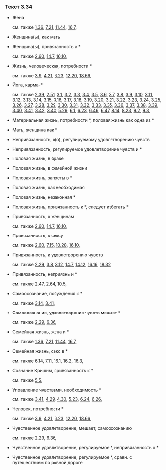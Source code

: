 ### Текст 3.34
	
- Жена

	см. также  [1.36](../01/0136.md),  [7.21](../07/0721.md),  [11.44](../11/1144.md),  [16.7](../16/1607.md), 
	
- Женщина(ы), как мать

	
- Женщина(ы), привязанность к \*

	см. также  [2.60](../02/0260.md),  [14.7](../14/1407.md),  [16.10](../16/1610.md), 
	
- Жизнь, человеческая, потребности \*

	см. также  [3.9](../03/0309.md),  [4.21](../04/0421.md),  [6.23](../06/0623.md),  [12.20](../12/1220.md),  [18.66](../18/1866.md), 
	
- Йога, карма-\*

	см. также  [2.39](../02/0239.md),  [2.51](../02/0251.md),  [3.1](../03/0301.md),  [3.2](../03/0302.md),  [3.3](../03/0303.md),  [3.4](../03/0304.md),  [3.5](../03/0305.md),  [3.6](../03/0306.md),  [3.7](../03/0307.md),  [3.8](../03/0308.md),  [3.9](../03/0309.md),  [3.10](../03/0310.md),  [3.11](../03/0311.md),  [3.12](../03/0312.md),  [3.13](../03/0313.md),  [3.14](../03/0314.md),  [3.15](../03/0315.md),  [3.16](../03/0316.md),  [3.17](../03/0317.md),  [3.18](../03/0318.md),  [3.19](../03/0319.md),  [3.20](../03/0320.md),  [3.21](../03/0321.md),  [3.22](../03/0322.md),  [3.23](../03/0323.md),  [3.24](../03/0324.md),  [3.25](../03/0325.md),  [3.26](../03/0326.md),  [3.27](../03/0327.md),  [3.28](../03/0328.md),  [3.29](../03/0329.md),  [3.30](../03/0330.md),  [3.31](../03/0331.md),  [3.32](../03/0332.md),  [3.33](../03/0333.md),  [3.35](../03/0335.md),  [3.36](../03/0336.md),  [3.37](../03/0337.md),  [3.38](../03/0338.md),  [3.39](../03/0339.md),  [3.40](../03/0340.md),  [3.41](../03/0341.md),  [3.42](../03/0342.md),  [3.43](../03/0343.md),  [5.29](../05/0529.md),  [6.1](../06/0601.md),  [6.23](../06/0623.md),  [6.46](../06/0646.md),  [6.47](../06/0647.md),  [8.14](../08/0814.md),  [8.23](../08/0823.md),  [9.2](../09/0902.md),  [9.3](../09/0903.md), 
	
- Материальная жизнь, потребности \*, половая жизнь как одна из \*

	
- Мать, женщина как \*

	
- Непривязанность, к(о), регулируемому удовлетворению чувств

	
- Непривязанность, регулируемое удовлетворение чувств и \*

	
- Половая жизнь, в браке

	
- Половая жизнь, в семейной жизни

	
- Половая жизнь, запреты в \*

	
- Половая жизнь, как необходимая

	
- Половая жизнь, незаконная \*

	
- Половая жизнь, привязанность к \*, следует избегать \*

	
- Привязанность, к женщинам

	см. также  [2.60](../02/0260.md),  [14.7](../14/1407.md),  [16.10](../16/1610.md), 
	
- Привязанность, к сексу

	см. также  [2.60](../02/0260.md),  [7.15](../07/0715.md),  [10.28](../10/1028.md),  [16.10](../16/1610.md), 
	
- Привязанность, к удовлетворению чувств

	см. также  [2.29](../02/0229.md),  [3.8](../03/0308.md),  [3.12](../03/0312.md),  [14.7](../14/1407.md),  [14.12](../14/1412.md),  [16.16](../16/1616.md),  [18.32](../18/1832.md), 
	
- Привязанность, неприязнь и \*

	см. также  [2.47](../02/0247.md),  [2.64](../02/0264.md),  [10.5](../10/1005.md), 
	
- Самоосознание, побуждения к \*

	см. также  [3.14](../03/0314.md),  [3.41](../03/0341.md), 
	
- Самоосознание, удовлетворение чувств мешает \*

	см. также  [2.29](../02/0229.md),  [6.36](../06/0636.md), 
	
- Семейная жизнь, жена и \*

	см. также  [1.36](../01/0136.md),  [7.21](../07/0721.md),  [11.44](../11/1144.md),  [16.7](../16/1607.md), 
	
- Семейная жизнь, секс в \*

	см. также  [6.14](../06/0614.md),  [7.11](../07/0711.md),  [16.1](../16/1601.md),  [16.2](../16/1602.md),  [16.3](../16/1603.md), 
	
- Сознание Кришны, привязанность к \*

	см. также  [5.5](../05/0505.md), 
	
- Управление чувствами, необходимость \*

	см. также  [3.41](../03/0341.md),  [4.29](../04/0429.md),  [4.30](../04/0430.md),  [5.23](../05/0523.md),  [6.24](../06/0624.md),  [6.26](../06/0626.md), 
	
- Человек, потребности \*

	см. также  [3.9](../03/0309.md),  [4.21](../04/0421.md),  [6.23](../06/0623.md),  [12.20](../12/1220.md),  [18.66](../18/1866.md), 
	
- Чувственное удовлетворение, мешает, самоосознанию

	см. также  [2.29](../02/0229.md),  [6.36](../06/0636.md), 
	
- Чувственное удовлетворение, регулируемое \*, непривязанность к \*

	
- Чувственное удовлетворение, регулируемое \*, сравн. с путешествием по ровной дороге

